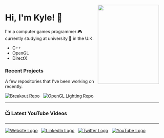 <a title="Secret... Enjoy!" href="https://www.retrogames.cz/play_414-DOS.php?language=EN"><img align="right" width="200" height="260" src="https://files.gamebanana.com/img/ico/sprays/5af742268da32.png"></a>

# Hi, I'm Kyle! :wave:

I'm a computer games programmer :video_game: currently studying at university :school: in the U.K.
- C++
- OpenGL
- DirectX

### Recent Projects
A few repositories that I've been working on recently.

[![Breakout Repo]][Breakout URL] &nbsp;
[![OpenGL Lighting Repo]][OpenGL Lighting URL]

---

### 📺 Latest YouTube Videos
<!-- YOUTUBE:START -->
<!-- YOUTUBE:END -->

---

<!-- Badges -->
[![Website Logo]][Website URL] &nbsp;
[![LinkedIn Logo]][LinkedIn URL] &nbsp;
[![Twitter Logo]][Twitter URL] &nbsp;
[![YouTube Logo]][YouTube URL]


<!-- In-Page Links -->
[Breakout URL]: https://github.com/kyle-robinson/breakout
[Breakout Repo]: https://github-readme-stats.vercel.app/api/pin/?username=kyle-robinson&repo=breakout

[OpenGL Lighting URL]: https://github.com/kyle-robinson/opengl-lighting
[OpenGL Lighting Repo]: https://github-readme-stats.vercel.app/api/pin/?username=kyle-robinson&repo=opengl-lighting

[Website URL]: https://kyle-robinson.co.uk
[Website Logo]: https://img.shields.io/badge/Website--lightgrey?logo=nintendo-gamecube&amp;style=social

[LinkedIn URL]: https://www.linkedin.com/in/kylerobinsongames/
[LinkedIn Logo]: https://img.shields.io/badge/Connect--lightgrey?logo=linkedin&amp;style=social

[Twitter URL]: https://twitter.com/KyleRobinson42
[Twitter Logo]: https://img.shields.io/twitter/follow/KyleRobinson42?label=Follow&style=social

[YouTube URL]: https://www.youtube.com/channel/UCU0mqPtBF4Z8TyZ3Pc6FPbQ/
[YouTube Logo]: https://img.shields.io/badge/YouTube--lightgrey?logo=youtube&amp;style=social
